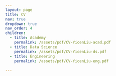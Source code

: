 ```yaml
---
layout: page
title: CV
nav: true
dropdown: true
nav_order: 4
children:
  - title: Academy
    permalink: /assets/pdf/CV-YicenLiu-acad.pdf
  - title: Data Science
    permalink: /assets/pdf/CV-YicenLiu-ds.pdf
  - title: Engineering
    permalink: /assets/pdf/CV-YicenLiu-eng.pdf
    
---
```

